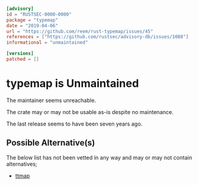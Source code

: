 ```toml
[advisory]
id = "RUSTSEC-0000-0000"
package = "typemap"
date = "2019-04-06"
url = "https://github.com/reem/rust-typemap/issues/45"
references = ["https://github.com/rustsec/advisory-db/issues/1088"]
informational = "unmaintained"

[versions]
patched = []
```
# typemap is Unmaintained

The maintainer seems unreachable.

The crate may or may not be usable as-is despite no maintenance.

The last release seems to have been seven years ago.

## Possible Alternative(s)

 The below list has not been vetted in any way and may or may not contain alternatives;

 - [ttmap](https://crates.io/crates/ttmap)
